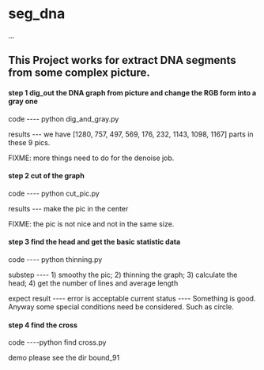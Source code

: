 # seg_dna
...
## This Project works for extract DNA segments from some complex picture.

#### step 1 dig_out the DNA graph from picture and change the RGB form into a gray one

code ---- python dig_and_gray.py

results --- we have [1280, 757, 497, 569, 176, 232, 1143, 1098, 1167] parts in these 9 pics.

FIXME: more things need to do for the denoise job.

#### step 2 cut of the graph

code ---- python cut_pic.py

results --- make the pic in the center

FIXME: the pic is not nice and not in the same size.

#### step 3 find the head and get the basic statistic data

code  ---- python thinning.py

substep ---- 1) smoothy the pic; 2) thinning the graph; 3) calculate the head; 4) get the number of lines and average length

expect result ---- error is acceptable
current status ---- Something is good. Anyway some special conditions need be considered. Such as circle.

#### step 4 find the cross

code ----python find cross.py

demo please see the dir bound_91
